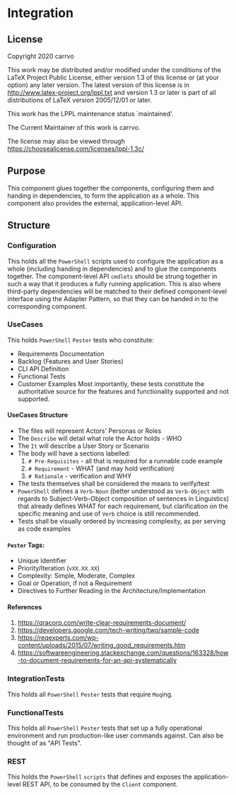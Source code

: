 # Integration

## License
Copyright 2020 carrvo

This work may be distributed and/or modified under the
conditions of the LaTeX Project Public License, either version 1.3
of this license or (at your option) any later version.
The latest version of this license is in
  http://www.latex-project.org/lppl.txt
and version 1.3 or later is part of all distributions of LaTeX
version 2005/12/01 or later.

This work has the LPPL maintenance status \`maintained'.

The Current Maintainer of this work is carrvo.

The license may also be viewed through https://choosealicense.com/licenses/lppl-1.3c/

## Purpose
This component glues together the components, configuring
them and handing in dependencies, to form the application
as a whole. This component also provides the external,
application-level API.

## Structure
### Configuration
This holds all the `PowerShell` scripts used to configure
the application as a whole (including handing in dependencies)
and to glue the components together. The component-level API
`cmdlets` should be strung together in such a way that it
produces a fully running application. This is also where
third-party dependencies will be matched to their defined
component-level interface using the Adapter Pattern, so
that they can be handed in to the corresponding component.
### UseCases
This holds `PowerShell` `Pester` tests who constitute:
- Requirements Documentation
- Backlog (Features and User Stories)
- CLI API Definition
- Functional Tests
- Customer Examples
Most importantly, these tests constitute the authoritative source
for the features and functionality supported and not supported.

#### UseCases Structure
- The files will represent Actors' Personas or Roles
- The `Describe` will detail what role the Actor holds - WHO
- The `It` will describe a User Story or Scenario
- The body will have a sections labelled:
    1. `# Pre-Requisites` - all that is required for a runnable code example
    1. `# Requirement` - WHAT (and may hold verification)
    1. `# Rationale` - verification and WHY
- The tests themselves shall be considered the means to verify/test
- `PowerShell` defines a `Verb-Noun` (better understood as `Verb-Object`
with regards to Subject-Verb-Object composition of sentences in Linguistics)
that already defines WHAT for each requirement, but clarification
on the specific meaning and use of `Verb` choice is still recommended.
- Tests shall be visually ordered by increasing complexity, as per serving as
code examples

#### `Pester` Tags:
- Unique Identifier
- Priority/Iteration (`vXX.XX.XX`)
- Complexity: Simple, Moderate, Complex
- Goal or Operation, if not a Requirement
- Directives to Further Reading in the Architecture/Implementation

#### References
1. https://qracorp.com/write-clear-requirements-document/
1. https://developers.google.com/tech-writing/two/sample-code
1. https://reqexperts.com/wp-content/uploads/2015/07/writing_good_requirements.htm
1. https://softwareengineering.stackexchange.com/questions/163328/how-to-document-requirements-for-an-api-systematically

### IntegrationTests
This holds all `PowerShell` `Pester` tests that require `Moq`ing.
### FunctionalTests
This holds all `PowerShell` `Pester` tests that set up a fully
operational environment and run production-like user commands against.
Can also be thought of as "API Tests".
### REST
This holds the `PowerShell` `scripts` that defines and exposes the
application-level REST API, to be consumed by the `Client` component.
